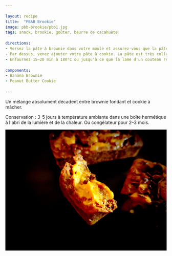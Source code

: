 ```yaml
---

layout: recipe
title:  "PB&B Brookie"
image: pbb-brookie/pbb1.jpg
tags: snack, brookie, goûter, beurre de cacahuète

directions:
- Versez la pâte à brownie dans votre moule et assurez-vous que la pâte soit bien tassée. 
- Par dessus, venez ajouter votre pâte à cookie. La pâte est très collante donc n'hésitez pas à huiler/mouiller vos ustensiles ou vos doigts pour qu'elles soit plus facile à manipuler. Vous pouvez déposer des petites boules par dessus la pâte à brownie pour peu que vous ne laissiez pas trop d'espace entre chaque, pas besoin d'avoir une couche parfaitement lisse. Cette pâte va en effet s'étaler d'elle-même à la cuisson. 
- Enfournez 15–20 min à 180°C ou jusqu'à ce que la lame d'un couteau ressorte légèrement humide (si vous souhaitez un coeur coulant), puis laissez refroidir avant de démouler. 

components:
- Banana Brownie
- Peanut Butter Cookie

---
```


Un mélange absolument décadent entre brownie fondant et cookie à mâcher.

Conservation : 3-5 jours à température ambiante dans une boîte hermétique à l'abri de la lumière et de la chaleur. Ou congélateur pour 2–3 mois. 

![L’intérieur est tellement gooey que le brookie se délie entre les lèvres.](../images/pbb-brookie/pbb6.jpg)